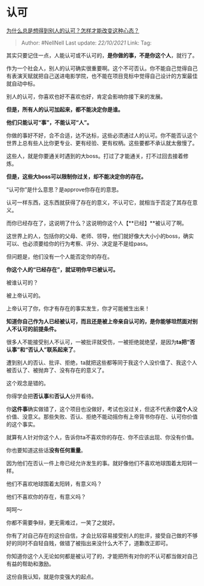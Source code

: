 # 认可
[为什么总是想得到别人的认可？怎样才能改变这种心态？](https://www.zhihu.com/question/30584023/answer/2179657542)

> Author: #NellNell
> Last update: *22/10/2021*
> Link:
> Tag:

其实只要记住一点，人能认可或不认可的，**是你做的事，不是你这个人**，就行了。

作为一个社会人，别人的认可确实很重要啊。这个不可否认。你不能自己觉得自己有表演天赋就把自己送进电影学院，也不能在项目竞标中觉得自己设计的方案最佳就自动中标。

别人的认可，你喜欢也好不喜欢也好，肯定会影响你接下来的发展。

**但是，所有人的认可加起来，都不能决定你是谁。**

**他们只能认可“事”，不能认可“人”。**

你做的事好不好，合不合适，达不达标，这些必须通过人的认可。你不能否认这个世界上总有些人比你更专业、更有经验、更有权柄。这些要都不承认就太傲慢了。

这些人，就是你要通关时遇到的大boss。打过了才能通关，打不过回去接着修炼。

**但是，这些大boss可以限制你过关，却不能决定你的存在。**

“认可你”是什么意思？是approve你存在的意思。

认可一样东西，这东西就获得了存在的意义，不认可它，就相当于否定了其存在意义。

而你已经存在了，这说明了什么？这说明你这个人【**已经】**被认可了啊。

这世界上的人，包括你的父母、老师、领导，他们就好像大大小小的boss，确实可以、也必须要给你的行为考察、评分、决定是不是给pass。

但问题是，他们没有一个人能否定你的存在。

**你这个人的“已经存在”，就证明你早已被认可。**

被谁认可的？

被上帝认可的。

上帝认可了你，你才有存在的事实发生，你才可能被生出来！

**知道你自己作为人已经被认可，而且还是被上帝亲自认可的，是你能够坦然面对别人不认可的前提条件。**

很多人不能接受别人不认可，一被批评就受伤，一被拒绝就绝望，是因为**ta把“否认事”和“否认人”联系起来了**。

遭到别人的否认、批评、拒绝，ta就把这些都等同于我这个人没价值了、我这个人被否认了、被抛弃了、没有存在的意义了。

这个观念是错的。

你得学会把**否认事**和**否认人**分开看待。

你**这件事**确实做错了，这个项目也没做好，考试也没过关，但这不代表你**这个人**没价值、没意义。那些失败、否认、拒绝不能动摇你有上帝背书你存在、认可你价值的这个事实。

就算有人针对你这个人，告诉你ta不喜欢你的存在、你不应该出现、你没有价值。

你也要知道这些话**没有任何重量**。

因为他们在否认一件上帝已经允许发生的事。就好像他们不喜欢地球围着太阳转一样。

他们不喜欢地球围着太阳转，有意义吗？

他们不喜欢你的存在，有意义吗？

呵呵～

你都不需要争辩，更无需难过，一笑了之就好。

你有了对自己存在的这份自信，才会比较容易接受别人的批评，接受自己做的不够好的同时不自轻自贱，做错了被指出来没什么大不了，道歉改正即可。

你知道你这个人无论如何都是被认可了的，才能把所有对你的不认可都当做对自己有益的帮助和激励。

这份自我认知，就是你变强大的起点。
